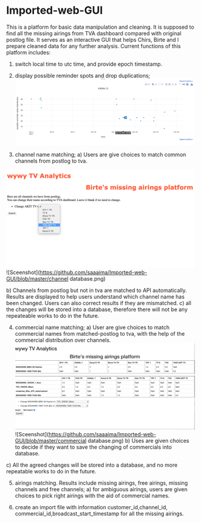 # Imported-web-GUI
This is a platform for basic data manipulation and cleaning. It is supposed to find all the missing airings from TVA dashboard compared with original postlog file. 
It serves as an interactive GUI that helps Chirs, Birte and I prepare cleaned data for any further analysis. 
Current functions of this platform includes:

1) switch local time to utc time, and provide epoch timestamp.

2) display possible reminder spots and drop duplications;
  ![Sceenshot](https://github.com/saaaima/Imported-web-GUI/blob/master/reminder_spots.png)






3) channel name matching; 
  a) Users are give choices to match common channels from postlog to tva.
  
  ![Sceenshot](https://github.com/saaaima/Imported-web-GUI/blob/master/channel_change.png)
  ![Sceenshot](https://github.com/saaaima/Imported-web-GUI/blob/master/channel database.png)
  
  
  
  b) Channels from postlog but not in tva are matched to API automatically. Results are displayed to help users understand
     which channel name has been changed. Users can also correct results if they are mismatched.
  c) all the changes will be stored into a database, therefore there will not be any repeateable works to do in the future.

4) commercial name matching;
  a) User are give choices to match commercial names from matched-postlog to tva, with the help of the commercial distribution
     over channels. 
  ![Sceenshot](https://github.com/saaaima/Imported-web-GUI/blob/master/commercial_change.png)   
  ![Sceenshot](https://github.com/saaaima/Imported-web-GUI/blob/master/commercial database.png)
  b) Uses are given choices to decide if they want to save the changing of commercials into database. 
  
  
  c) All the agreed changes will be stored into a database, and no more repeatable works to do in the future. 

5) airings matching. Results include missing airings, free airings, missing channels and free channels;
  a) for ambiguous airings, users are given choices to pick right airings with the aid of commercial names. 

7) create an import file with information customer_id,channel_id, commercial_id,broadcast_start_timestamp for all the missing airings. 
